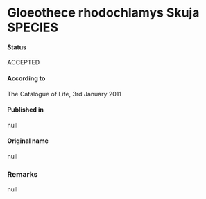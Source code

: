 # Gloeothece rhodochlamys Skuja SPECIES

#### Status
ACCEPTED

#### According to
The Catalogue of Life, 3rd January 2011

#### Published in
null

#### Original name
null

### Remarks
null